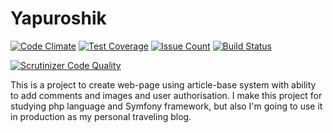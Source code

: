 # Yapuroshik

[![Code Climate](https://codeclimate.com/github/homelleon/yapuroshik/badges/gpa.svg)](https://codeclimate.com/github/homelleon/yapuroshik)
[![Test Coverage](https://codeclimate.com/github/homelleon/yapuroshik/badges/coverage.svg)](https://codeclimate.com/github/homelleon/yapuroshik/coverage)
[![Issue Count](https://codeclimate.com/github/homelleon/yapuroshik/badges/issue_count.svg)](https://codeclimate.com/github/homelleon/yapuroshik)
[![Build Status](https://travis-ci.org/homelleon/yapuroshik.svg?branch=develop)](https://travis-ci.org/homelleon/yapuroshik)

[![Scrutinizer Code Quality](https://scrutinizer-ci.com/g/homelleon/yapuroshik/badges/quality-score.png?b=master)](https://scrutinizer-ci.com/g/homelleon/yapuroshik/?branch=develop)

This is a project to create web-page using article-base system with ability to add comments and images and user authorisation. 
I make this project for studying php language and Symfony framework, but also I'm going to use it in production as my personal traveling blog.
